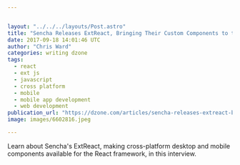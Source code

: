 ```yaml
---


layout: "../../../layouts/Post.astro"
title: "Sencha Releases ExtReact, Bringing Their Custom Components to the React..."
date: 2017-09-18 14:01:46 UTC
author: "Chris Ward"
categories: writing dzone
tags:
  - react
  - ext js
  - javascript
  - cross platform
  - mobile
  - mobile app development
  - web development
publication_url: "https://dzone.com/articles/sencha-releases-extreact-bringing-their-custom-com"
image: images/6602816.jpeg

---
```

Learn about Sencha's ExtReact, making cross-platform desktop and mobile components available for the React framework, in this interview.

